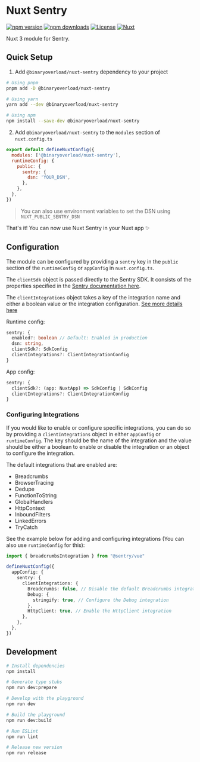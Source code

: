 # Nuxt Sentry

[![npm version][npm-version-src]][npm-version-href]
[![npm downloads][npm-downloads-src]][npm-downloads-href]
[![License][license-src]][license-href]
[![Nuxt][nuxt-src]][nuxt-href]

Nuxt 3 module for Sentry.

## Quick Setup

1. Add `@binaryoverload/nuxt-sentry` dependency to your project

```bash
# Using pnpm
pnpm add -D @binaryoverload/nuxt-sentry

# Using yarn
yarn add --dev @binaryoverload/nuxt-sentry

# Using npm
npm install --save-dev @binaryoverload/nuxt-sentry
```

2. Add `@binaryoverload/nuxt-sentry` to the `modules` section of `nuxt.config.ts`

```js
export default defineNuxtConfig({
  modules: ['@binaryoverload/nuxt-sentry'],
  runtimeConfig: {
    public: {
      sentry: {
        dsn: 'YOUR_DSN',
      },
    },
  },
})
```

> You can also use environment variables to set the DSN using `NUXT_PUBLIC_SENTRY_DSN`

That's it! You can now use Nuxt Sentry in your Nuxt app ✨

## Configuration

The module can be configured by providing a `sentry` key in the `public` section of the `runtimeConfig` or `appConfig` in `nuxt.config.ts`.

The `clientSdk` object is passed directly to the Sentry SDK. It consists of the properties specified in the [Sentry documentation here](https://docs.sentry.io/platforms/javascript/configuration/options/).

The `clientIntegrations` object takes a key of the integration name and either a boolean value or the integration configuration. [See more details here](#configuring-integrations)

Runtime config:

```ts
sentry: {
  enabled?: boolean // Default: Enabled in production
  dsn: string,
  clientSdk?: SdkConfig
  clientIntegrations?: ClientIntegrationConfig
}
```

App config:

```ts
sentry: {
  clientSdk?: (app: NuxtApp) => SdkConfig | SdkConfig
  clientIntegrations?: ClientIntegrationConfig
}
```

### Configuring Integrations
If you would like to enable or configure specific integrations, you can do so by providing a `clientIntegrations` object in either `appConfig` or `runtimeConfig`. The key should be the name of the integration and the value should be either a boolean to enable or disable the integration or an object to configure the integration.

The default integrations that are enabled are:
- Breadcrumbs
- BrowserTracing
- Dedupe
- FunctionToString
- GlobalHandlers
- HttpContext
- InboundFilters
- LinkedErrors
- TryCatch

See the example below for adding and configuring integrations (You can also use `runtimeConfig` for this):

```ts
import { breadcrumbsIntegration } from "@sentry/vue"

defineNuxtConfig({
  appConfig: {
    sentry: {
      clientIntegrations: {
        Breadcrumbs: false, // Disable the default Breadcrumbs integration
        Debug: {
          stringify: true, // Configure the Debug integration
        },
        HttpClient: true, // Enable the HttpClient integration
      },
    },
  },
})
```

## Development

```bash
# Install dependencies
npm install

# Generate type stubs
npm run dev:prepare

# Develop with the playground
npm run dev

# Build the playground
npm run dev:build

# Run ESLint
npm run lint

# Release new version
npm run release
```

<!-- Badges -->

[npm-version-src]: https://img.shields.io/npm/v/@binaryoverload/nuxt-sentry/latest.svg?style=flat&colorA=18181B&colorB=28CF8D
[npm-version-href]: https://npmjs.com/package/@binaryoverload/nuxt-sentry
[npm-downloads-src]: https://img.shields.io/npm/dm/@binaryoverload/nuxt-sentry.svg?style=flat&colorA=18181B&colorB=28CF8D
[npm-downloads-href]: https://npmjs.com/package/@binaryoverload/nuxt-sentry
[license-src]: https://img.shields.io/npm/l/@binaryoverload/nuxt-sentry.svg?style=flat&colorA=18181B&colorB=28CF8D
[license-href]: https://npmjs.com/package/@binaryoverload/nuxt-sentry
[nuxt-src]: https://img.shields.io/badge/Nuxt-18181B?logo=nuxt.js
[nuxt-href]: https://nuxt.com
